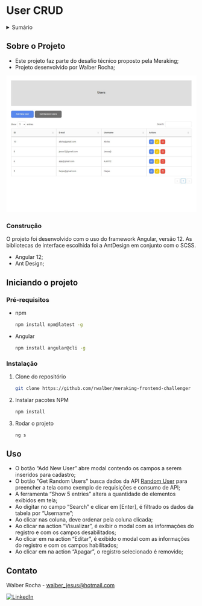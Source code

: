 # User CRUD

<details>
  <summary>Sumário</summary>
  <ol>
    <li>
      <a href="#sobre-o-projeto">Sobre o Projeto</a>
      <ul>
        <li><a href="#construção">Construção</a></li>
      </ul>
    </li>
    <li>
      <a href="#iniciando-o-projeto">Getting Started</a>
      <ul>
        <li><a href="#pré-requisitos">Pré-requisitos</a></li>
        <li><a href="#instalção">Instalação</a></li>
      </ul>
    </li>
    <li><a href="#uso">Uso</a></li>
    <li><a href="#contato">Contato</a></li>
  </ol>
</details>

## Sobre o Projeto

* Este projeto faz parte do desafio técnico proposto pela Meraking;
* Projeto desenvolvido por Walber Rocha;

[![Product Name Screen Shot][product-screenshot]](https://marvel-wiki-ivory.vercel.app/)

### Construção

O projeto foi desenvolvido com o uso do framework Angular, versão 12. As bibliotecas de interface escolhida foi a AntDesign em conjunto com o SCSS.

* Angular 12;
* Ant Design;

## Iniciando o projeto

### Pré-requisitos

* npm
  ```sh
  npm install npm@latest -g
  ```

* Angular
  ```sh
  npm install angular@cli -g
  ```

### Instalação

1. Clone do repositório
   ```sh
   git clone https://github.com/rwalber/meraking-frontend-challenger
   ```
3. Instalar pacotes NPM
   ```sh
   npm install
   ```
4. Rodar o projeto
   ```js
   ng s
   ```
## Uso

* O botão “Add New User” abre modal contendo os campos a serem inseridos para cadastro;
* O botão "Get Random Users" busca dados da API [Random User](https://randomuser.me/) para preencher a tela como exemplo de requisições e consumo de API;
* A ferramenta “Show 5 entries” altera a quantidade de elementos exibidos em tela;
* Ao digitar no campo “Search” e clicar em [Enter], é filtrado os dados da tabela por “Username”;
* Ao clicar nas coluna, deve ordenar pela coluna clicada;
* Ao clicar na action “Visualizar”, é exibir o modal com as informações do registro e com os campos desabilitados;
* Ao clicar em na action “Editar”, é exibido o modal com as informações do registro e com os campos habilitados;
* Ao clicar em na action “Apagar”, o registro selecionado é removido;


## Contato

Walber Rocha - walber_jesus@hotmail.com

[![LinkedIn][linkedin-shield]][linkedin-url]

[linkedin-shield]: https://img.shields.io/badge/-LinkedIn-black.svg?style=for-the-badge&logo=linkedin&colorB=555
[linkedin-url]: https://www.linkedin.com/in/rwalber/
[product-screenshot]: src/assets/home.png
[Next.js]: https://img.shields.io/badge/next.js-000000?style=for-the-badge&logo=nextdotjs&logoColor=white
[Next-url]: https://nextjs.org/
[React.js]: https://img.shields.io/badge/React-20232A?style=for-the-badge&logo=react&logoColor=61DAFB
[React-url]: https://reactjs.org/
